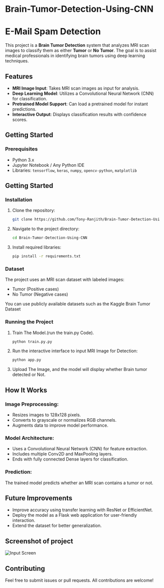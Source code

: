 # Brain-Tumor-Detection-Using-CNN
# E-Mail Spam Detection

This project is a **Brain Tumor Detection** system that analyzes MRI scan images to classify them as either **Tumor** or **No Tumor**. The goal is to assist medical professionals in identifying brain tumors using deep learning techniques.


## Features
- **MRI Image Input**: Takes MRI scan images as input for analysis.
- **Deep Learning Model**: Utilizes a Convolutional Neural Network (CNN) for classification.
- **Pretrained Model Support**: Can load a pretrained model for instant predictions.
- **Interactive Output**: Displays classification results with confidence scores.

## Getting Started

### Prerequisites
- Python 3.x
- Jupyter Notebook / Any Python IDE
- Libraries: `tensorflow`, `keras`, `numpy`, `opencv-python`, `matplotlib`

## Getting Started

### Installation
1. Clone the repository:
   ```bash
   git clone https://github.com/Tony-Ranjith/Brain-Tumor-Detection-Using-CNN.git
   ```
2. Navigate to the project directory:
   ```bash
   cd Brain-Tumor-Detection-Using-CNN
   ```
3. Install required libraries:
   ```bash
   pip install -r requirements.txt
   ```

### Dataset
The project uses an MRI scan dataset with labeled images:

- Tumor (Positive cases)
- No Tumor (Negative cases)
  
You can use publicly available datasets such as the Kaggle Brain Tumor Dataset

### Running the Project
1. Train The Model.(run the train.py Code).
   ```bash
   python train.py.py
   ```
4. Run the interactive interface to input MRI Image for Detection:
   ```bash
   python app.py
   ```
5. Upload The Image, and the model will display whether Brain tumor detected or Not.

## How It Works
### Image Preprocessing:

- Resizes images to 128x128 pixels.
- Converts to grayscale or normalizes RGB channels.
- Augments data to improve model performance.
### Model Architecture:

- Uses a Convolutional Neural Network (CNN) for feature extraction.
- Includes multiple Conv2D and MaxPooling layers.
- Ends with fully connected Dense layers for classification.
### Prediction:

 The trained model predicts whether an MRI scan contains a tumor or not.

## Future Improvements
- Improve accuracy using transfer learning with ResNet or EfficientNet.
- Deploy the model as a Flask web application for user-friendly interaction.
- Extend the dataset for better generalization.

## Screenshot of project
![Input Screen](images/Email-Spam.jpg)


## Contributing
Feel free to submit issues or pull requests. All contributions are welcome!
